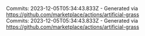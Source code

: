 Commits: 2023-12-05T05:34:43.833Z - Generated via https://github.com/marketplace/actions/artificial-grass
<br>
Commits: 2023-12-05T05:34:43.833Z - Generated via https://github.com/marketplace/actions/artificial-grass
<br>
